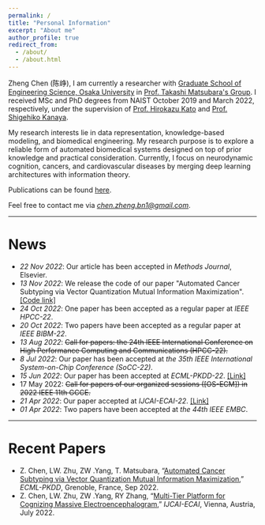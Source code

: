 ```yaml
---
permalink: /
title: "Personal Information"
excerpt: "About me"
author_profile: true
redirect_from: 
  - /about/
  - /about.html
---
```


Zheng Chen (陈峥), I am currently a researcher with [Graduate School of Engineering Science, Osaka University](http://ushiolab.sys.es.osaka-u.ac.jp) in [Prof. Takashi Matsubara's Group](https://tksmatsubara.github.io/ja/).
I received MSc and PhD degrees from NAIST October 2019 and March 2022, respectively, under the supervision of [Prof. Hirokazu Kato](https://scholar.google.co.jp/citations?user=zlyaC60AAAAJ) and [Prof. Shigehiko Kanaya](https://scholar.google.co.jp/citations?hl=ja&user=4Onx7zgAAAAJ). 

My research interests lie in data representation, knowledge-based modeling, and biomedical engineering. 
My research purpose is to explore a reliable form of automated biomedical systems designed on top of prior knowledge and practical consideration. 
Currently, I focus on neurodynamic cognition, cancers, and cardiovascular diseases by merging deep learning architectures with information theory. 


Publications can be found [here](https://scholar.google.com/citations?user=571LAh4AAAAJ&hl=en).

Feel free to contact me via *chen.zheng.bn1@gmail.com*.

****

News
======

* _22 Nov 2022_: Our article has been accepted in _Methods Journal_, Elsevier. 
* _13 Nov 2022_: We release the code of our paper "Automated Cancer Subtyping via Vector Quantization Mutual Information Maximization". [[Code link]](https://github.com/zhengchen3/ECML_VQRIM) 
* _24 Oct 2022_: One paper has been accepted as a regular paper at _IEEE HPCC-22_.
* _20 Oct 2022_: Two papers have been accepted as a regular paper at _IEEE BIBM-22_.
* _13 Aug 2022_: <strike>Call for papers: the 24th IEEE International Conference on High Performance Computing and Communications
(HPCC-22).</strike>
* _8 Jul 2022_: Our paper has been accepted at _the 35th IEEE International System-on-Chip Conference (SoCC-22)_.
* _15 Jun 2022_: Our paper has been accepted at _ECML-PKDD-22_. [[Link]](https://arxiv.org/abs/2206.10801) 
* 17 May 2022: <strike>Call for papers of our organized sessions ([OS-ECM]) in 2022 IEEE 11th GCCE.</strike>
* _21 Apr 2022_: Our paper accepted at _IJCAI-ECAI-22_. [[Link]](https://arxiv.org/abs/2204.09840)
* _01 Apr 2022_: Two papers have been accepted at _the 44th IEEE EMBC_.

****

Recent Papers
======
* Z. Chen, LW. Zhu, ZW .Yang, T. Matsubara, “[Automated Cancer Subtyping via Vector Quantization Mutual Information Maximization](https://arxiv.org/abs/2206.10801),” _ECML-PKDD_, Grenoble, France, Sep 2022.
* Z. Chen, LW. Zhu, ZW .Yang, RY Zhang, “[Multi-Tier Platform for Cognizing Massive Electroencephalogram](https://arxiv.org/abs/2204.09840),” _IJCAI-ECAI_, Vienna, Austria, July 2022.

